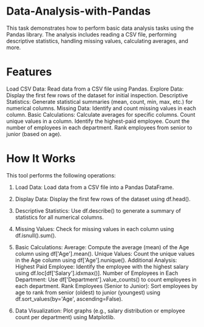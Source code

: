 # Data-Analysis-with-Pandas

This task demonstrates how to perform basic data analysis tasks using the Pandas library. The analysis includes reading a CSV file, performing descriptive statistics, handling missing values, calculating averages, and more.

# Features
Load CSV Data: Read data from a CSV file using Pandas.
Explore Data: Display the first few rows of the dataset for initial inspection.
Descriptive Statistics: Generate statistical summaries (mean, count, min, max, etc.) for numerical columns.
Missing Data: Identify and count missing values in each column.
Basic Calculations:
  Calculate averages for specific columns.
  Count unique values in a column.
  Identify the highest-paid employee.
  Count the number of employees in each department.
  Rank employees from senior to junior (based on age).

# How It Works
This tool performs the following operations:

1. Load Data:
  Load data from a CSV file into a Pandas DataFrame.

2. Display Data:
  Display the first few rows of the dataset using df.head().
  
3. Descriptive Statistics:
  Use df.describe() to generate a summary of statistics for all numerical columns.

4. Missing Values:
  Check for missing values in each column using df.isnull().sum().

5. Basic Calculations:
  Average: Compute the average (mean) of the Age column using df['Age'].mean().
  Unique Values: Count the unique values in the Age column using df['Age'].nunique().
  Additional Analysis:
    Highest Paid Employee: Identify the employee with the highest salary using df.loc[df['Salary'].idxmax()].
    Number of Employees in Each Department: Use df['Department'].value_counts() to count employees in each department.
    Rank Employees (Senior to Junior): Sort employees by age to rank from senior (oldest) to junior (youngest) using df.sort_values(by='Age', ascending=False).
   
7. Data Visualization:
  Plot graphs (e.g., salary distribution or employee count per department) using Matplotlib.
